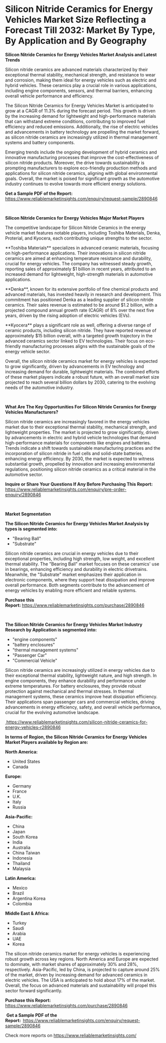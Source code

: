 <p><h1>Silicon Nitride Ceramics for Energy Vehicles Market Size Reflecting a Forecast Till 2032: Market By Type, By Application and By Geography</h1></p><p><strong>Silicon Nitride Ceramics for Energy Vehicles Market Analysis and Latest Trends</strong></p>
<p><p>Silicon nitride ceramics are advanced materials characterized by their exceptional thermal stability, mechanical strength, and resistance to wear and corrosion, making them ideal for energy vehicles such as electric and hybrid vehicles. These ceramics play a crucial role in various applications, including engine components, sensors, and thermal barriers, enhancing overall vehicle performance and efficiency.</p><p>The Silicon Nitride Ceramics for Energy Vehicles Market is anticipated to grow at a CAGR of 11.3% during the forecast period. This growth is driven by the increasing demand for lightweight and high-performance materials that can withstand extreme conditions, contributing to improved fuel efficiency and reduced emissions. Additionally, the rise of electric vehicles and advancements in battery technology are propelling the market forward, as silicon nitride ceramics are increasingly utilized in thermal management systems and battery components.</p><p>Emerging trends include the ongoing development of hybrid ceramics and innovative manufacturing processes that improve the cost-effectiveness of silicon nitride products. Moreover, the drive towards sustainability is prompting manufacturers to explore eco-friendly production methods and applications for silicon nitride ceramics, aligning with global environmental goals. Overall, the market is poised for significant growth as the automotive industry continues to evolve towards more efficient energy solutions.</p></p>
<p><strong>Get a Sample PDF of the Report:&nbsp;</strong> <a href="https://www.reliablemarketinsights.com/enquiry/request-sample/2890846?utm_campaign=1835&utm_medium=2&utm_source=Github&utm_content=ia&utm_term=14032025&utm_id=silicon-nitride-ceramics-for-energy-vehicles">https://www.reliablemarketinsights.com/enquiry/request-sample/2890846</a></p>
<p>&nbsp;</p>
<p><strong>Silicon Nitride Ceramics for Energy Vehicles Major Market Players</strong></p>
<p><p>The competitive landscape for Silicon Nitride Ceramics in the energy vehicle market features notable players, including Toshiba Materials, Denka, Proterial, and Kyocera, each contributing unique strengths to the sector. </p><p>**Toshiba Materials** specializes in advanced ceramic materials, focusing on high-performance applications. Their innovations in silicon nitride ceramics are aimed at enhancing temperature resistance and durability, crucial for energy vehicles. The company has witnessed steady growth, reporting sales of approximately $1 billion in recent years, attributed to an increased demand for lightweight, high-strength materials in automotive applications.</p><p>**Denka**, known for its extensive portfolio of fine chemical products and advanced materials, has invested heavily in research and development. This commitment has positioned Denka as a leading supplier of silicon nitride ceramics. Their sales revenue is estimated to be around $1.2 billion, with a projected compound annual growth rate (CAGR) of 8% over the next five years, driven by the rising adoption of electric vehicles (EVs).</p><p>**Kyocera** plays a significant role as well, offering a diverse range of ceramic products, including silicon nitride. They have reported revenue of approximately $15 billion overall, with a targeted growth trajectory in the advanced ceramics sector linked to EV technologies. Their focus on eco-friendly manufacturing processes aligns with the sustainable goals of the energy vehicle sector.</p><p>Overall, the silicon nitride ceramics market for energy vehicles is expected to grow significantly, driven by advancements in EV technology and increasing demand for durable, lightweight materials. The combined efforts of these market players indicate a robust future, with an overall market size projected to reach several billion dollars by 2030, catering to the evolving needs of the automotive industry.</p></p>
<p>&nbsp;</p>
<p><strong>What Are The Key Opportunities For Silicon Nitride Ceramics for Energy Vehicles Manufacturers?</strong></p>
<p><p>Silicon nitride ceramics are increasingly favored in the energy vehicles market due to their exceptional thermal stability, mechanical strength, and lightweight properties. The market is projected to grow significantly, driven by advancements in electric and hybrid vehicle technologies that demand high-performance materials for components like engines and batteries. Trends indicate a shift towards sustainable manufacturing practices and the incorporation of silicon nitride in fuel cells and solid-state batteries, enhancing energy efficiency. By 2030, the market is expected to witness substantial growth, propelled by innovation and increasing environmental regulations, positioning silicon nitride ceramics as a critical material in the automotive sector.</p></p>
<p><strong>Inquire or Share Your Questions If Any Before Purchasing This Report:</strong> <a href="https://www.reliablemarketinsights.com/enquiry/pre-order-enquiry/2890846?utm_campaign=1835&utm_medium=2&utm_source=Github&utm_content=ia&utm_term=14032025&utm_id=silicon-nitride-ceramics-for-energy-vehicles">https://www.reliablemarketinsights.com/enquiry/pre-order-enquiry/2890846</a></p>
<p>&nbsp;</p>
<p><strong>Market Segmentation</strong></p>
<p><strong>The Silicon Nitride Ceramics for Energy Vehicles Market Analysis by types is segmented into:</strong></p>
<p><ul><li>"Bearing Ball"</li><li>"Substrate"</li></ul></p>
<p><p>Silicon nitride ceramics are crucial in energy vehicles due to their exceptional properties, including high strength, low weight, and excellent thermal stability. The "Bearing Ball" market focuses on these ceramics' use in bearings, enhancing efficiency and durability in electric drivetrains. Meanwhile, the "Substrate" market emphasizes their application in electronic components, where they support heat dissipation and improve overall performance. Both segments contribute to the advancement of energy vehicles by enabling more efficient and reliable systems.</p></p>
<p><strong>Purchase this Report:&nbsp;</strong><a href="https://www.reliablemarketinsights.com/purchase/2890846?utm_campaign=1835&utm_medium=2&utm_source=Github&utm_content=ia&utm_term=14032025&utm_id=silicon-nitride-ceramics-for-energy-vehicles">https://www.reliablemarketinsights.com/purchase/2890846</a></p>
<p>&nbsp;</p>
<p><strong>The Silicon Nitride Ceramics for Energy Vehicles Market Industry Research by Application is segmented into:</strong></p>
<p><ul><li>"engine components"</li><li>"battery enclosures"</li><li>"thermal management systems"</li><li>"Passenger Car"</li><li>"Commercial Vehicle"</li></ul></p>
<p><p>Silicon nitride ceramics are increasingly utilized in energy vehicles due to their exceptional thermal stability, lightweight nature, and high strength. In engine components, they enhance durability and performance under extreme temperatures. For battery enclosures, they provide robust protection against mechanical and thermal stresses. In thermal management systems, these ceramics improve heat dissipation efficiency. Their applications span passenger cars and commercial vehicles, driving advancements in energy efficiency, safety, and overall vehicle performance, crucial for the evolving automotive landscape.</p></p>
<p><a href="https://www.reliablemarketinsights.com/silicon-nitride-ceramics-for-energy-vehicles-r2890846?utm_campaign=1835&utm_medium=2&utm_source=Github&utm_content=ia&utm_term=14032025&utm_id=silicon-nitride-ceramics-for-energy-vehicles">&nbsp;https://www.reliablemarketinsights.com/silicon-nitride-ceramics-for-energy-vehicles-r2890846</a></p>
<p><strong>In terms of Region, the Silicon Nitride Ceramics for Energy Vehicles Market Players available by Region are:</strong></p>
<p>
    <p> <strong> North America: </strong>
        <ul>
            <li>United States</li>
            <li>Canada</li>
        </ul>
        </p> 
    <p> <strong> Europe: </strong>
        <ul>
            <li>Germany</li>
            <li>France</li>
            <li>U.K.</li>
            <li>Italy</li>
            <li>Russia</li>
        </ul>
        </p> 
    <p> <strong> Asia-Pacific: </strong>
        <ul>
            <li>China</li>
            <li>Japan</li>
            <li>South Korea</li>
            <li>India</li>
            <li>Australia</li>
            <li>China Taiwan</li>
            <li>Indonesia</li>
            <li>Thailand</li>
            <li>Malaysia</li>
        </ul>
        </p> 
    <p> <strong> Latin America: </strong>
        <ul>
            <li>Mexico</li>
            <li>Brazil</li>
            <li>Argentina Korea</li>
            <li>Colombia</li>
        </ul>
        </p> 
    <p> <strong> Middle East & Africa: </strong>
        <ul>
            <li>Turkey</li>
            <li>Saudi</li>
            <li>Arabia</li>
            <li>UAE</li>
            <li>Korea</li>
        </ul>
    </p>
    </p>
<p><p>The silicon nitride ceramics market for energy vehicles is experiencing robust growth across key regions. North America and Europe are expected to dominate, with market shares of approximately 30% and 28%, respectively. Asia-Pacific, led by China, is projected to capture around 25% of the market, driven by increasing demand for advanced ceramics in electric vehicles. The USA is anticipated to hold about 17% of the market. Overall, the focus on advanced materials and sustainability will propel this sector forward significantly.</p></p>
<p><strong>Purchase this Report: </strong><a href="https://www.reliablemarketinsights.com/purchase/2890846?utm_campaign=1835&utm_medium=2&utm_source=Github&utm_content=ia&utm_term=14032025&utm_id=silicon-nitride-ceramics-for-energy-vehicles">https://www.reliablemarketinsights.com/purchase/2890846</a></p>
<p>&nbsp;<strong>Get a Sample PDF of the Report:&nbsp;&nbsp;</strong><a href="https://www.reliablemarketinsights.com/enquiry/request-sample/2890846?utm_campaign=1835&utm_medium=2&utm_source=Github&utm_content=ia&utm_term=14032025&utm_id=silicon-nitride-ceramics-for-energy-vehicles">https://www.reliablemarketinsights.com/enquiry/request-sample/2890846</a></p>
<p><strong></strong></p>
<p>Check more reports on <a href="https://www.reliablemarketinsights.com/?utm_campaign=1835&utm_medium=2&utm_source=Github&utm_content=ia&utm_term=14032025&utm_id=silicon-nitride-ceramics-for-energy-vehicles">https://www.reliablemarketinsights.com/</a></p>
